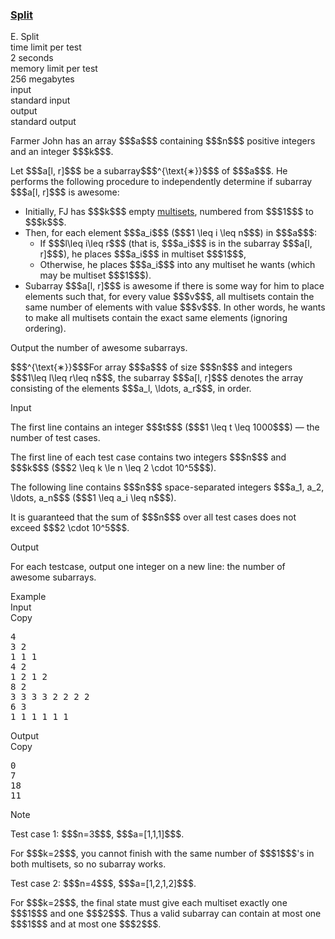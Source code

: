 <h3><a href="https://codeforces.com/contest/2148/problem/E" target="_blank" rel="noopener noreferrer">Split</a></h3>

<div class="header"><div class="title">E. Split</div><div class="time-limit"><div class="property-title">time limit per test</div>2 seconds</div><div class="memory-limit"><div class="property-title">memory limit per test</div>256 megabytes</div><div class="input-file input-standard"><div class="property-title">input</div>standard input</div><div class="output-file output-standard"><div class="property-title">output</div>standard output</div></div><div><p>Farmer John has an array $$$a$$$ containing $$$n$$$ positive integers and an integer $$$k$$$. </p><p>Let $$$a[l, r]$$$ be a subarray$$$^{\text{∗}}$$$ of $$$a$$$. He performs the following procedure to independently determine if subarray $$$a[l, r]$$$ is awesome: </p><ul> <li> Initially, FJ has $$$k$$$ empty <a href="https://en.wikipedia.org/wiki/Multiset">multisets</a>, numbered from $$$1$$$ to $$$k$$$. </li><li> Then, for each element $$$a_i$$$ ($$$1 \leq i \leq n$$$) in $$$a$$$: <ul> <li> If $$$l\leq i\leq r$$$ (that is, $$$a_i$$$ is in the subarray $$$a[l, r]$$$), he places $$$a_i$$$ in multiset $$$1$$$, </li><li> Otherwise, he places $$$a_i$$$ into any multiset he wants <span class="tex-font-style-bf">(which may be multiset $$$1$$$)</span>. </li></ul> </li><li> Subarray $$$a[l, r]$$$ is awesome if there is some way for him to place elements such that, for every value $$$v$$$, all multisets contain the same number of elements with value $$$v$$$. In other words, he wants to make all multisets contain the exact same elements (ignoring ordering). </li></ul><p>Output the number of awesome subarrays. </p><div class="statement-footnote"><p>$$$^{\text{∗}}$$$For array $$$a$$$ of size $$$n$$$ and integers $$$1\leq l\leq r\leq n$$$, the subarray $$$a[l, r]$$$ denotes the array consisting of the elements $$$a_l, \ldots, a_r$$$, in order.</p></div></div><div class="input-specification"><div class="section-title">Input</div><p>The first line contains an integer $$$t$$$ ($$$1 \leq t \leq 1000$$$) — the number of test cases.</p><p>The first line of each test case contains two integers $$$n$$$ and $$$k$$$ ($$$2 \leq k \le n \leq 2 \cdot 10^5$$$).</p><p>The following line contains $$$n$$$ space-separated integers $$$a_1, a_2, \ldots, a_n$$$ ($$$1 \leq a_i \leq n$$$).</p><p>It is guaranteed that the sum of $$$n$$$ over all test cases does not exceed $$$2 \cdot 10^5$$$.</p></div><div class="output-specification"><div class="section-title">Output</div><p>For each testcase, output one integer on a new line: the number of awesome subarrays.</p></div><div class="sample-tests"><div class="section-title">Example</div><div class="sample-test"><div class="input"><div class="title">Input<div title="Copy" data-clipboard-target="#id0038459652849826054" id="id005921614751317572" class="input-output-copier">Copy</div></div><pre id="id0038459652849826054"><div class="test-example-line test-example-line-even test-example-line-0">4</div><div class="test-example-line test-example-line-odd test-example-line-1">3 2</div><div class="test-example-line test-example-line-odd test-example-line-1">1 1 1</div><div class="test-example-line test-example-line-even test-example-line-2">4 2</div><div class="test-example-line test-example-line-even test-example-line-2">1 2 1 2</div><div class="test-example-line test-example-line-odd test-example-line-3">8 2</div><div class="test-example-line test-example-line-odd test-example-line-3">3 3 3 3 2 2 2 2</div><div class="test-example-line test-example-line-even test-example-line-4">6 3</div><div class="test-example-line test-example-line-even test-example-line-4">1 1 1 1 1 1</div></pre></div><div class="output"><div class="title">Output<div title="Copy" data-clipboard-target="#id005643407579552212" id="id008016292801345802" class="input-output-copier">Copy</div></div><pre id="id005643407579552212">0
7
18
11
</pre></div></div></div><div class="note"><div class="section-title">Note</div><p><span class="tex-font-style-bf">Test case 1:</span> $$$n=3$$$, $$$a=[1,1,1]$$$.</p><p>For $$$k=2$$$, you cannot finish with the same number of $$$1$$$'s in both multisets, so no subarray works. </p><p> <span class="tex-font-style-bf">Test case 2:</span> $$$n=4$$$, $$$a=[1,2,1,2]$$$.</p><p> For $$$k=2$$$, the final state must give each multiset exactly one $$$1$$$ and one $$$2$$$. Thus a valid subarray can contain <span class="tex-font-style-underline">at most one</span> $$$1$$$ and <span class="tex-font-style-underline">at most one</span> $$$2$$$. </p></div>